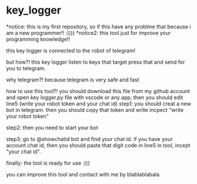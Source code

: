 # key_logger

*notice: this is my first repository, so if this have any problme that because i am a new programmer!! :))))
*notice2: this tool just for improve your programming knowledge!!


this key logger is connected to the robot of telegram!

but how?!
this key logger listen to keys that target press that and send for you to telegram.

why telegram?!
because telegram is very safe and fast

how to use this tool?!
you should download this file from my github account and open key logger.py file with vscode or any app, then you should edit line5 (write your robot token and your chat id) 
step1:
you should creat a new bot in telegram. then you should copy that token and write incpect "write your robot token"

step2:
then you need to start your bot

step3:
go to @showchatid bot and find your chat id. if you have your account chat id, then you should paste that digit code in line5 in tool, incept "your chat id".

finally:
the tool is ready for use :)))

you can improve this tool and contact with me by blablablabala
